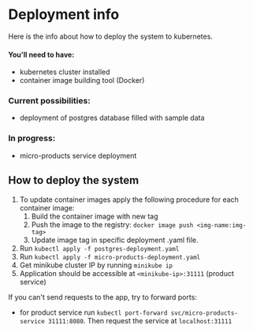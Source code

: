 # Deployment info

Here is the info about how to deploy the system to kubernetes.

#### You'll need to have:

- kubernetes cluster installed
- container image building tool (Docker)

### Current possibilities:

- deployment of postgres database filled with sample data

### In progress:

- micro-products service deployment

## How to deploy the system

1. To update container images apply the following procedure for each container image:
   1. Build the container image with new tag
   2. Push the image to the registry: `docker image push <img-name:img-tag>`
   3. Update image tag in specific deployment .yaml file.
3. Run `kubectl apply -f postgres-deployment.yaml`
4. Run `kubectl apply -f micro-products-deployment.yaml`
5. Get minikube cluster IP by running `minikube ip`
6. Application should be accessible at `<minikube-ip>:31111` (product service)

If you can't send requests to the app, try to forward ports:
- for product service run `kubectl port-forward svc/micro-products-service 31111:8080`.
Then request the service at `localhost:31111`